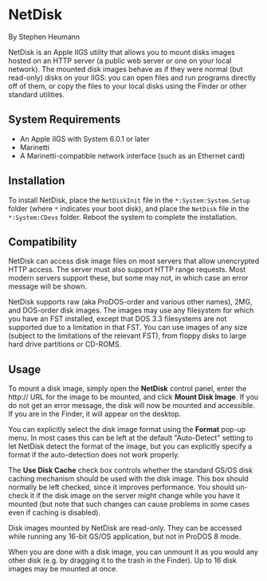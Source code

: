 NetDisk
=======
By Stephen Heumann

NetDisk is an Apple IIGS utility that allows you to mount disks images hosted on an HTTP server (a public web server or one on your local network).  The mounted disk images behave as if they were normal (but read-only) disks on your IIGS: you can open files and run programs directly off of them, or copy the files to your local disks using the Finder or other standard utilities.


System Requirements
-------------------
* An Apple IIGS with System 6.0.1 or later
* Marinetti
* A Marinetti-compatible network interface (such as an Ethernet card)


Installation
------------
To install NetDisk, place the `NetDiskInit` file in the `*:System:System.Setup` folder (where `*` indicates your boot disk), and place the `NetDisk` file in the `*:System:CDevs` folder.  Reboot the system to complete the installation.


Compatibility
-------------
NetDisk can access disk image files on most servers that allow unencrypted HTTP access.  The server must also support HTTP range requests.  Most modern servers support these, but some may not, in which case an error message will be shown.

NetDisk supports raw (aka ProDOS-order and various other names), 2MG, and DOS-order disk images.  The images may use any filesystem for which you have an FST installed, except that DOS 3.3 filesystems are not supported due to a limitation in that FST.  You can use images of any size (subject to the limitations of the relevant FST), from floppy disks to large hard drive partitions or CD-ROMS.


Usage
-----
To mount a disk image, simply open the __NetDisk__ control panel, enter the http:// URL for the image to be mounted, and click __Mount Disk Image__.  If you do not get an error message, the disk will now be mounted and accessible.  If you are in the Finder, it will appear on the desktop.

You can explicitly select the disk image format using the __Format__ pop-up menu.  In most cases this can be left at the default "Auto-Detect" setting to let NetDisk detect the format of the image, but you can explicitly specify a format if the auto-detection does not work properly.

The __Use Disk Cache__ check box controls whether the standard GS/OS disk caching mechanism should be used with the disk image.  This box should normally be left checked, since it improves performance.  You should un-check it if the disk image on the server might change while you have it mounted (but note that such changes can cause problems in some cases even if caching is disabled).

Disk images mounted by NetDisk are read-only. They can be accessed while running any 16-bit GS/OS application, but not in ProDOS 8 mode.

When you are done with a disk image, you can unmount it as you would any other disk (e.g. by dragging it to the trash in the Finder).  Up to 16 disk images may be mounted at once.
